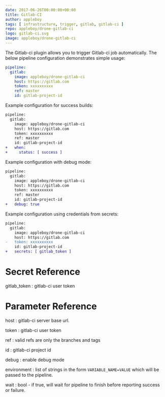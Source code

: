 ```yaml
---
date: 2017-06-26T00:00:00+00:00
title: Gitlab-CI
author: appleboy
tags: [ infrastructure, trigger, gitlab, gitlab-ci ]
repo: appleboy/drone-gitlab-ci
logo: gitlab-ci.svg
image: appleboy/drone-gitlab-ci
---
```


The Gitlab-ci plugin allows you to trigger Gitlab-ci job automatically. The below pipeline configuration demonstrates simple usage:

```yaml
pipeline:
  gitlab:
    image: appleboy/drone-gitlab-ci
    host: https://gitlab.com
    token: xxxxxxxxxx
    ref: master
    id: gitlab-project-id
```

Example configuration for success builds:

```diff
pipeline:
  gitlab:
    image: appleboy/drone-gitlab-ci
    host: https://gitlab.com
    token: xxxxxxxxxx
    ref: master
    id: gitlab-project-id
+   when:
+     status: [ success ]
```

Example configuration with debug mode:

```diff
pipeline:
  gitlab:
    image: appleboy/drone-gitlab-ci
    host: https://gitlab.com
    token: xxxxxxxxxx
    ref: master
    id: gitlab-project-id
+   debug: true
```

Example configuration using credentials from secrets:

```diff
pipeline:
  gitlab:
    image: appleboy/drone-gitlab-ci
    host: https://gitlab.com
-   token: xxxxxxxxxx
    id: gitlab-project-id
+   secrets: [ gitlab_token ]
```

# Secret Reference

gitlab_token
: gitlab-ci user token


# Parameter Reference

host
: gitlab-ci server base url.

token
: gitlab-ci user token

ref
: valid refs are only the branches and tags

id
: gitlab-ci project id

debug
: enable debug mode

environment
: list of strings in the form `VARIABLE_NAME=VALUE` which will be passed to the pipeline.

wait
: bool - if true, will wait for pipeline to finish before reporting success or failure.